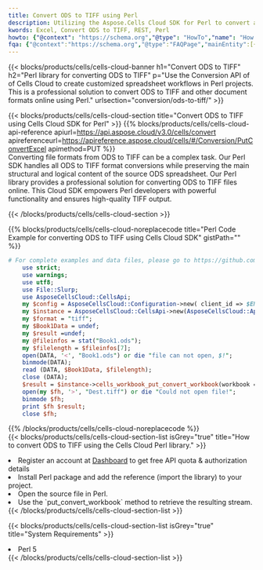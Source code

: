 ```yaml
---
title: Convert ODS to TIFF using Perl 
description: Utilizing the Aspose.Cells Cloud SDK for Perl to convert a ODS format file to a TIFF format file. 
kwords: Excel, Convert ODS to TIFF, REST, Perl
howto: {"@context": "https://schema.org","@type": "HowTo","name": "How to convert ODS to TIFF using the Cells Cloud Perl library.","description": "How to convert ODS to TIFF using the Cells Cloud Perl library.","image": {"@type": "ImageObject"},"url": "/perl/conversion/ods-to-tiff/","step": [{ "@type": "HowToStep","name": "How to convert ODS to TIFF using the Cells Cloud Perl library. step 1", "image": {"@type": "ImageObject",},"url": "/perl/conversion/ods-to-tiff/","text": "Register an account at <a href='https://dashboard.aspose.cloud/'>Dashboard</a> to get free API quota & authorization details",},{ "@type": "HowToStep","name": "How to convert ODS to TIFF using the Cells Cloud Perl library. step 1", "image": {"@type": "ImageObject",},"url": "/perl/conversion/ods-to-tiff/","text": "Install Perl package and add the reference (import the library) to your project.",},{ "@type": "HowToStep","name": "How to convert ODS to TIFF using the Cells Cloud Perl library. step 1", "image": {"@type": "ImageObject",},"url": "/perl/conversion/ods-to-tiff/","text": "Open the source file in Perl.",},{ "@type": "HowToStep","name": "How to convert ODS to TIFF using the Cells Cloud Perl library. step 1", "image": {"@type": "ImageObject",},"url": "/perl/conversion/ods-to-tiff/","text": "Use the `put_convert_workbook` method to retrieve the resulting stream.",}, ],"supply": {"@type": "HowToSupply","name": "document"},"tool": [{"@type": "HowToTool","name": "VIM, Visual Studio Code, Eclipse"},{"@type": "HowToTool","name": "Aspose Cells"}],"totalTime": "PT6M"}
fqa: {"@context":"https://schema.org","@type":"FAQPage","mainEntity":[{"@type":"Question","name":"Why convert file formats in C# using REST API?","acceptedAnswer":{"@type":"Answer","text":"Documents are encoded in many ways, and some files may be incompatible with the software you use. To open and read such files, just convert them to appropriate file formats.<br/><ol><li>Install .NET SDK and add the reference (import the library) to your project.</li><li>Open the source file in C# using REST API.</li><li>Call the PutConvertWorkbookRequest() method, passing an output filename with required extension.</li><li>Get the result of conversion as a separate file.</li></ol>"}},{"@type":"Question","name":"What file formats can I convert with your C# library?","acceptedAnswer":{"@type":"Answer","text":"We support a variety of file formats for conversion using .NET library, including XLSX, Excel, xls , PDF, CSV, HTML, Markdown, XML, PNG, JPG, TIFF, Json, TXT and many more."}},{"@type":"Question","name":"What is the maximum allowed file size for conversion using this .NET library?","acceptedAnswer":{"@type":"Answer","text":"There are no file size limits for format conversions using .NET library."}}]}
---
```



{{< blocks/products/cells/cells-cloud-banner h1="Convert ODS to TIFF" h2="Perl library for converting ODS to TIFF" p="Use the Conversion API of of Cells Cloud to create customized spreadsheet workflows in Perl projects. This is a professional solution to convert ODS to TIFF and other document formats online using Perl." urlsection="conversion/ods-to-tiff/" >}}

{{< blocks/products/cells/cells-cloud-section  title="Convert ODS to TIFF using Cells Cloud SDK for Perl" >}}
{{% blocks/products/cells/cells-cloud-api-reference  apiurl=https://api.aspose.cloud/v3.0/cells/convert  apireferenceurl=https://apireference.aspose.cloud/cells/#/Conversion/PutConvertExcel  apimethod=PUT %}}
<br/>
Converting file formats from ODS to TIFF can be a complex task. Our Perl SDK handles all ODS to TIFF format conversions while preserving the main structural and logical content of the source ODS spreadsheet. Our Perl library provides a professional solution for converting ODS to TIFF files online. This Cloud SDK empowers Perl developers with powerful functionality and ensures high-quality TIFF output.

{{< /blocks/products/cells/cells-cloud-section >}}

{{% blocks/products/cells/cells-cloud-noreplacecode title="Perl Code Example for converting ODS to TIFF using Cells Cloud SDK" gistPath="" %}}
 
```perl
# For complete examples and data files, please go to https://github.com/aspose-cells-cloud/aspose-cells-cloud-perl/
    use strict;
    use warnings;
    use utf8; 
    use File::Slurp;
    use AsposeCellsCloud::CellsApi;
    my $config = AsposeCellsCloud::Configuration->new( client_id => $ENV{'ProductClientId'}, client_secret => $ENV{'ProductClientSecret'});
    my $instance = AsposeCellsCloud::CellsApi->new(AsposeCellsCloud::ApiClient->new( $config));
    my $format = "tiff";
    my $Book1Data = undef;
    my $result =undef;
    my @fileinfos = stat("Book1.ods");
    my $filelength = $fileinfos[7];
    open(DATA, '<', "Book1.ods") or die "file can not open, $!";
    binmode(DATA);
    read (DATA, $Book1Data, $filelength);
    close (DATA); 
    $result = $instance->cells_workbook_put_convert_workbook(workbook => $Book1Data, format => $format);
    open(my $fh, '>', "Dest.tiff") or die "Could not open file!";
    binmode $fh;
    print $fh $result;
    close $fh;
```
 
{{% /blocks/products/cells/cells-cloud-noreplacecode  %}}
<br/>
{{< blocks/products/cells/cells-cloud-section-list isGrey="true"  title="How to convert ODS to TIFF using the Cells Cloud Perl library." >}}
<li>Register an account at <a href="https://dashboard.aspose.cloud/">Dashboard</a> to get free API quota & authorization details</li>
<li>Install Perl package and add the reference (import the library) to your project.</li>
<li>Open the source file in Perl.</li>
<li>Use the `put_convert_workbook` method to retrieve the resulting stream.</li>
{{< /blocks/products/cells/cells-cloud-section-list >}}

{{< blocks/products/cells/cells-cloud-section-list isGrey="true"  title="System Requirements" >}}
<li>Perl 5</li>
{{< /blocks/products/cells/cells-cloud-section-list >}}

